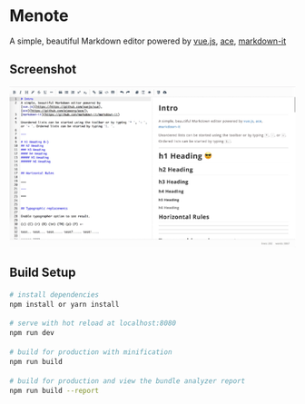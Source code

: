 # Menote
A simple, beautiful Markdown editor powered by [vue.js](https://https://github.com/vuejs/vue), [ace](https://github.com/ajaxorg/ace/),
[markdown-it](https://github.com/markdown-it/markdown-it)

## Screenshot
![Screenshots](static/img/preview.jpeg)

## Build Setup

``` bash
# install dependencies
npm install or yarn install

# serve with hot reload at localhost:8080
npm run dev

# build for production with minification
npm run build

# build for production and view the bundle analyzer report
npm run build --report
```
